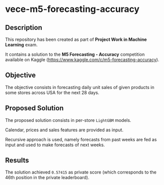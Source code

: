 # vece-m5-forecasting-accuracy
 
## Description
This repository has been created as part of **Project Work in Machine Learning** exam.

It contains a solution to the **M5 Forecasting - Accuracy** competition available on Kaggle (https://www.kaggle.com/c/m5-forecasting-accuracy).


## Objective
The objective consists in forecasting daily unit sales of given products in some stores across USA for the next 28 days.

## Proposed Solution
The proposed solution consists in per-store `LightGBM` models.

Calendar, prices and sales features are provided as input. 

Recursive approach is used, namely forecasts from past weeks are fed as input and used to make forecasts of next weeks.

## Results

The solution achieved `0.57415` as private score (which corresponds to the 46th position in the private leaderboard).
  



